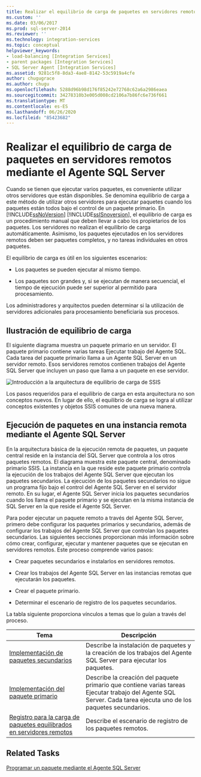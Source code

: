 ```yaml
---
title: Realizar el equilibrio de carga de paquetes en servidores remotos mediante el Agente SQL Server | Microsoft Docs
ms.custom: ''
ms.date: 03/06/2017
ms.prod: sql-server-2014
ms.reviewer: ''
ms.technology: integration-services
ms.topic: conceptual
helpviewer_keywords:
- load-balancing [Integration Services]
- parent packages [Integration Services]
- SQL Server Agent [Integration Services]
ms.assetid: 9281c5f8-8da3-4ae8-8142-53c5919a4cfe
author: chugugrace
ms.author: chugu
ms.openlocfilehash: 5288d96b98d176f85242e72768c62a6a2986eaea
ms.sourcegitcommit: 34278310b3e005d008cd2106a7b86fc6e736f661
ms.translationtype: MT
ms.contentlocale: es-ES
ms.lasthandoff: 06/26/2020
ms.locfileid: "85423682"
---
```

# <a name="load-balancing-packages-on-remote-servers-by-using-sql-server-agent"></a>Realizar el equilibrio de carga de paquetes en servidores remotos mediante el Agente SQL Server
  Cuando se tienen que ejecutar varios paquetes, es conveniente utilizar otros servidores que están disponibles. Se denomina equilibrio de carga a este método de utilizar otros servidores para ejecutar paquetes cuando los paquetes están todos bajo el control de un paquete primario. En [!INCLUDE[ssNoVersion](../../includes/ssnoversion-md.md)] [!INCLUDE[ssISnoversion](../../includes/ssisnoversion-md.md)], el equilibrio de carga es un procedimiento manual que deben llevar a cabo los propietarios de los paquetes. Los servidores no realizan el equilibrio de carga automáticamente. Asimismo, los paquetes ejecutados en los servidores remotos deben ser paquetes completos, y no tareas individuales en otros paquetes.  
  
 El equilibrio de carga es útil en los siguientes escenarios:  
  
-   Los paquetes se pueden ejecutar al mismo tiempo.  
  
-   Los paquetes son grandes y, si se ejecutan de manera secuencial, el tiempo de ejecución puede ser superior al permitido para procesamiento.  
  
 Los administradores y arquitectos pueden determinar si la utilización de servidores adicionales para procesamiento beneficiaría sus procesos.  
  
## <a name="illustration-of-load-balancing"></a>Ilustración de equilibrio de carga  
 El siguiente diagrama muestra un paquete primario en un servidor. El paquete primario contiene varias tareas Ejecutar trabajo del Agente SQL. Cada tarea del paquete primario llama a un Agente SQL Server en un servidor remoto. Esos servidores remotos contienen trabajos del Agente SQL Server que incluyen un paso que llama a un paquete en ese servidor.  
  
 ![Introducción a la arquitectura de equilibrio de carga de SSIS](../media/loadbalancingoverview.gif "Introducción a la arquitectura de equilibrio de carga de SSIS")  
  
 Los pasos requeridos para el equilibrio de carga en esta arquitectura no son conceptos nuevos. En lugar de ello, el equilibrio de carga se logra al utilizar conceptos existentes y objetos SSIS comunes de una nueva manera.  
  
## <a name="execution-of-packages-on-a-remote-instance-by-using-sql-server-agent"></a>Ejecución de paquetes en una instancia remota mediante el Agente SQL Server  
 En la arquitectura básica de la ejecución remota de paquetes, un paquete central reside en la instancia del SQL Server que controla a los otros paquetes remotos. El diagrama muestra este paquete central, denominado primario SSIS. La instancia en la que reside este paquete primario controla la ejecución de los trabajos del Agente SQL Server que ejecutan los paquetes secundarios. La ejecución de los paquetes secundarios no sigue un programa fijo bajo el control del Agente SQL Server en el servidor remoto. En su lugar, el Agente SQL Server inicia los paquetes secundarios cuando los llama el paquete primario y se ejecutan en la misma instancia de SQL Server en la que reside el Agente SQL Server.  
  
 Para poder ejecutar un paquete remoto a través del Agente SQL Server, primero debe configurar los paquetes primarios y secundarios, además de configurar los trabajos del Agente SQL Server que controlan los paquetes secundarios. Las siguientes secciones proporcionan más información sobre cómo crear, configurar, ejecutar y mantener paquetes que se ejecutan en servidores remotos. Este proceso comprende varios pasos:  
  
-   Crear paquetes secundarios e instalarlos en servidores remotos.  
  
-   Crear los trabajos del Agente SQL Server en las instancias remotas que ejecutarán los paquetes.  
  
-   Crear el paquete primario.  
  
-   Determinar el escenario de registro de los paquetes secundarios.  
  
 La tabla siguiente proporciona vínculos a temas que lo guían a través del proceso.  
  
|Tema|Descripción|  
|-----------|-----------------|  
|[Implementación de paquetes secundarios](../implementation-of-child-packages.md)|Describe la instalación de paquetes y la creación de los trabajos del Agente SQL Server para ejecutar los paquetes.|  
|[Implementación del paquete primario](../implementation-of-the-parent-package.md)|Describe la creación del paquete primario que contiene varias tareas Ejecutar trabajo del Agente SQL Server. Cada tarea ejecuta uno de los paquetes secundarios.|  
|[Registro para la carga de paquetes equilibrados en servidores remotos](../logging-for-load-balanced-packages-on-remote-servers.md)|Describe el escenario de registro de los paquetes remotos.|  
  
## <a name="related-tasks"></a>Related Tasks  
 [Programar un paquete mediante el Agente SQL Server](../schedule-a-package-by-using-sql-server-agent.md)  
  
  
